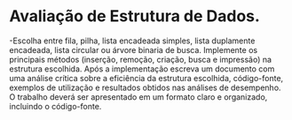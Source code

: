 # Avaliação de Estrutura de Dados.
-Escolha entre fila, pilha, lista encadeada simples, lista duplamente encadeada, lista circular ou árvore binaria de busca. Implemente os principais métodos (inserção, remoção, criação, busca e impressão) na estrutura escolhida. Após a implementação escreva um documento com uma análise crítica sobre a eficiência da estrutura escolhida, código-fonte, exemplos de utilização e resultados obtidos nas análises de desempenho. O trabalho deverá ser apresentado em um formato claro e organizado, incluindo o código-fonte.
